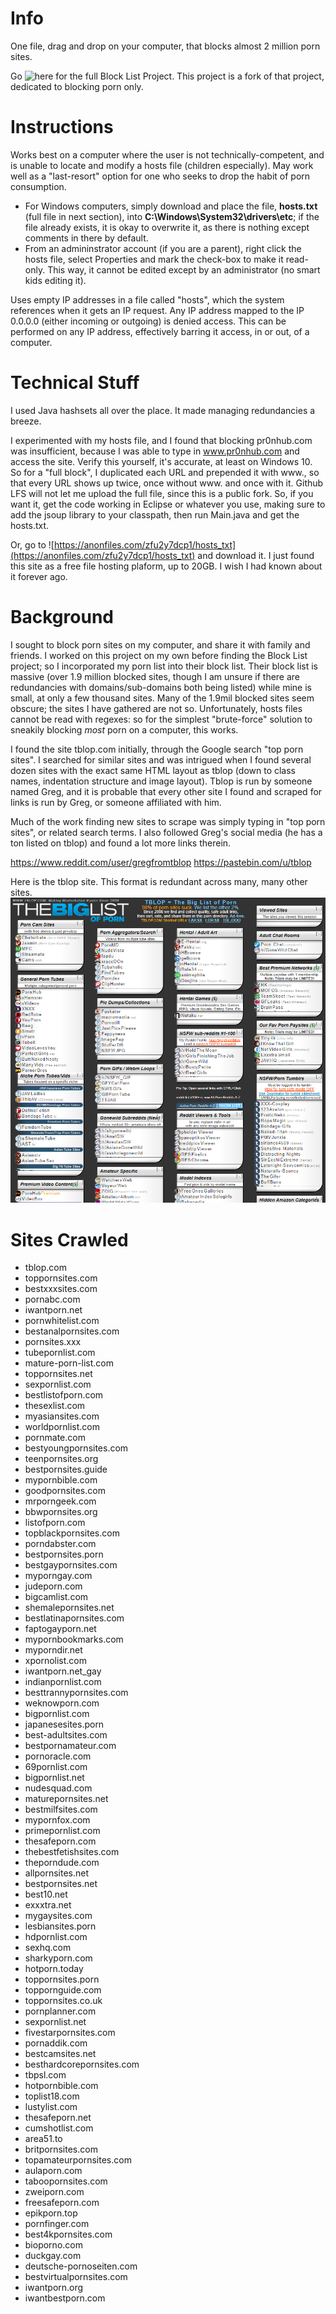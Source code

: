 # Info

One file, drag and drop on your computer, that blocks almost 2 million porn sites.

Go ![here](https://github.com/blocklistproject/Lists) for the full Block List Project. This project is a fork of that project, dedicated to blocking porn only.

# Instructions
Works best on a computer where the user is not technically-competent, and is unable to locate and modify a hosts file (children especially). May work well as a "last-resort" option for one who seeks to drop the habit of porn consumption.

* For Windows computers, simply download and place the file, **hosts.txt** (full file in next section), into **C:\Windows\System32\drivers\etc**; if the file already exists, it is okay to overwrite it, as there is nothing except comments in there by default.
* From an admininstrator account (if you are a parent), right click the hosts file, select Properties and mark the check-box to make it read-only. This way, it cannot be edited except by an administrator (no smart kids editing it).

Uses empty IP addresses in a file called "hosts", which the system references when it gets an IP request. Any IP address mapped to the IP 0.0.0.0 (either incoming or outgoing) is denied access. This can be performed on any IP address, effectively barring it access, in or out, of a computer.

# Technical Stuff
I used Java hashsets all over the place. It made managing redundancies a breeze.

I experimented with my hosts file, and I found that blocking pr0nhub.com was insufficient, because I was able to type in www.pr0nhub.com and access the site. Verify this yourself, it's accurate, at least on Windows 10. So for a "full block", I duplicated each URL and prepended it with www., so that every URL shows up twice, once without www. and once with it. Github LFS will not let me upload the full file, since this is a public fork. So, if you want it, get the code working in Eclipse or whatever you use, making sure to add the jsoup library to your classpath, then run Main.java and get the hosts.txt.

Or, go to ![https://anonfiles.com/zfu2y7dcp1/hosts_txt](https://anonfiles.com/zfu2y7dcp1/hosts_txt) and download it. I just found this site as a free file hosting plaform, up to 20GB. I wish I had known about it forever ago.

# Background
I sought to block porn sites on my computer, and share it with family and friends. I worked on this project on my own before finding the Block List project; so I incorporated my porn list into their block list. Their block list is massive (over 1.9 million blocked sites, though I am unsure if there are redundancies with domains/sub-domains both being listed) while mine is small, at only a few thousand sites. Many of the 1.9mil blocked sites seem obscure; the sites I have gathered are not so. Unfortunately, hosts files cannot be read with regexes: so for the simplest "brute-force" solution to sneakily blocking *most* porn on a computer, this works.

I found the site tblop.com initially, through the Google search "top porn sites". I searched for similar sites and was intrigued when I found several dozen sites with the exact same HTML layout as tblop (down to class names, indentation structure and image layout). Tblop is run by someone named Greg, and it is probable that every other site I found and scraped for links is run by Greg, or someone affiliated with him.

Much of the work finding new sites to scrape was simply typing in "top porn sites", or related search terms. I also followed Greg's social media (he has a ton listed on tblop) and found a lot more links therein.

https://www.reddit.com/user/gregfromtblop
https://pastebin.com/u/tblop

Here is the tblop site. This format is redundant across many, many other sites.
![](https://github.com/Psychobagger/PornBlock/blob/master/images/tblop.PNG)

# Sites Crawled
* tblop.com
* toppornsites.com
* bestxxxsites.com
* pornabc.com
* iwantporn.net
* pornwhitelist.com
* bestanalpornsites.com
* pornsites.xxx
* tubepornlist.com
* mature-porn-list.com
* toppornsites.net
* sexpornlist.com
* bestlistofporn.com
* thesexlist.com
* myasiansites.com
* worldpornlist.com
* pornmate.com
* bestyoungpornsites.com
* teenpornsites.org
* bestpornsites.guide
* mypornbible.com
* goodpornsites.com
* mrporngeek.com
* bbwpornsites.org
* listofporn.com
* topblackpornsites.com
* porndabster.com
* bestpornsites.porn
* bestgaypornsites.com
* myporngay.com
* judeporn.com
* bigcamlist.com
* shemalepornsites.net
* bestlatinapornsites.com
* faptogayporn.net
* mypornbookmarks.com
* myporndir.net
* xpornolist.com
* iwantporn.net_gay
* indianpornlist.com
* besttrannypornsites.com
* weknowporn.com
* bigpornlist.com
* japanesesites.porn
* best-adultsites.com
* bestpornamateur.com
* pornoracle.com
* 69pornlist.com
* bigpornlist.net
* nudesquad.com
* maturepornsites.net
* bestmilfsites.com
* mypornfox.com
* primepornlist.com
* thesafeporn.com
* thebestfetishsites.com
* theporndude.com
* allpornsites.net
* bestpornsites.net
* best10.net
* exxxtra.net
* mygaysites.com
* lesbiansites.porn
* hdpornlist.com
* sexhq.com
* sharkyporn.com
* hotporn.today
* toppornsites.porn
* toppornguide.com
* toppornsites.co.uk
* pornplanner.com
* sexpornlist.net
* fivestarpornsites.com
* pornaddik.com
* bestcamsites.net
* besthardcorepornsites.com
* tbpsl.com
* hotpornbible.com
* toplist18.com
* lustylist.com
* thesafeporn.net
* cumshotlist.com
* area51.to
* britpornsites.com
* topamateurpornsites.com
* aulaporn.com
* taboopornsites.com
* zweiporn.com
* freesafeporn.com
* epikporn.top
* pornfinger.com
* best4kpornsites.com
* bioporno.com
* duckgay.com
* deutsche-pornoseiten.com
* bestvirtualpornsites.com
* iwantporn.org
* iwantbestporn.com

